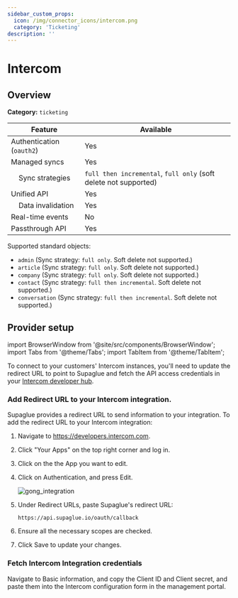 ```yaml
---
sidebar_custom_props:
  icon: /img/connector_icons/intercom.png
  category: 'Ticketing'
description: ''
---
```


# Intercom

## Overview

**Category:** `ticketing`

| Feature                              | Available                                                        |
| ------------------------------------ | ---------------------------------------------------------------- |
| Authentication (`oauth2`)            | Yes                                                              |
| Managed syncs                        | Yes                                                              |
| &nbsp;&nbsp;&nbsp; Sync strategies   | `full then incremental`, `full only` (soft delete not supported) |
| Unified API                          | Yes                                                              |
| &nbsp;&nbsp;&nbsp; Data invalidation | Yes                                                              |
| Real-time events                     | No                                                               |
| Passthrough API                      | Yes                                                              |

Supported standard objects:

- `admin` (Sync strategy: `full only`. Soft delete not supported.)
- `article` (Sync strategy: `full only`. Soft delete not supported.)
- `company` (Sync strategy: `full only`. Soft delete not supported.)
- `contact` (Sync strategy: `full then incremental`. Soft delete not supported.)
- `conversation` (Sync strategy: `full then incremental`. Soft delete not supported.)

## Provider setup

import BrowserWindow from '@site/src/components/BrowserWindow';
import Tabs from '@theme/Tabs';
import TabItem from '@theme/TabItem';

To connect to your customers' Intercom instances, you'll need to update the redirect URL to point to Supaglue and fetch the API access credentials in your [Intercom developer hub](https://developers.intercom.com/).

### Add Redirect URL to your Intercom integration.

Supaglue provides a redirect URL to send information to your integration. To add the redirect URL to your Intercom integration:

1. Navigate to https://developers.intercom.com.
1. Click "Your Apps" on the top right corner and log in.
1. Click on the the App you want to edit.
1. Click on Authentication, and press Edit.

   ![gong_integration](/img/intercom_integration.png 'gong integration')

1. Under Redirect URLs, paste Supaglue's redirect URL:

   ```
   https://api.supaglue.io/oauth/callback
   ```

1. Ensure all the necessary scopes are checked.
1. Click Save to update your changes.

### Fetch Intercom Integration credentials

Navigate to Basic information, and copy the Client ID and Client secret, and paste them into the Intercom configuration form in the management portal.
